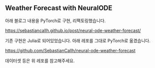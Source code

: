 ## Weather Forecast with NeuralODE
아래 블로그 내용을 PyTorch로 구현, 리팩토링했습니다.

https://sebastiancallh.github.io/post/neural-ode-weather-forecast/

기존 구현은 Julia로 되어있었습니다. 아래 레포를 그대로 PyTorch로 옮겼습니다.

https://github.com/SebastianCallh/neural-ode-weather-forecast

데이터셋 등은 위 레포를 참고해주세요.
